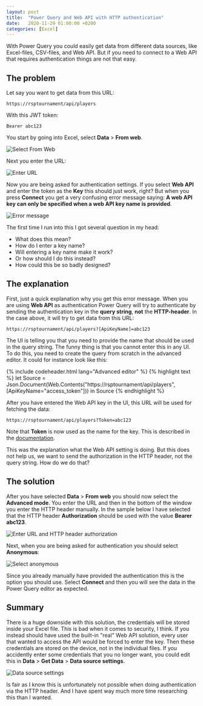 ```yaml
---
layout: post
title:  "Power Query and Web API with HTTP authentication"
date:   2020-11-29 01:00:00 +0200
categories: [Excel] 
---
```


With Power Query you could easily get data from different data sources, like
Excel-files, CSV-files, and Web API. But if you need to connect to a Web API
that requires authentication things are not that easy.

## The problem

Let say you want to get data from this URL:

    https://rsptournament/api/players

With this JWT token:

    Bearer abc123

You start by going into Excel, select **Data** > **From web**.

![Select From Web]({{site.baseurl}}/assets/images/0035/problem-1.png "Select From Web")

Next you enter the URL:

![Enter URL]({{site.baseurl}}/assets/images/0035/problem-2-enter-url.png "Enter URL")

Now you are being asked for authentication settings. If you select **Web API**
and enter the token as the **Key** this should just work, right? But when you
press **Connect** you get a very confusing error message saying: **A web API key
can only be specified when a web API key name is provided**.

![Error message]({{site.baseurl}}/assets/images/0035/problem-3.png "Error message")

The first time I run into this I got several question in my head:

* What does this mean?
* How do I enter a key name?
* Will entering a key name make it work?
* Or how should I do this instead?
* How could this be so badly designed?

## The explanation

First, just a quick explanation why you get this error message. When you are
using **Web API** as authentication Power Query will try to authenticate by
sending the authentication key in the **query string**, **not** the
**HTTP-header**. In the case above, it will try to get data from this URL:

    https://rsptournament/api/players?[ApiKeyName]=abc123

The UI is telling you that you need to provide the name that should be used in
the query string. The funny thing is that you cannot enter this in any UI. To do
this, you need to create the query from scratch in the advanced editor. It could
for instance look like this:

{% include codeheader.html lang="Advanced editor" %}
{% highlight text %}
let
    Source = Json.Document(Web.Contents("https://rsptournament/api/players", [ApiKeyName="access_token"]))
in
    Source
{% endhighlight %}

After you have entered the Web API key in the UI, this URL will be used for
fetching the data:

    https://rsptournament/api/players?Token=abc123

Note that **Token** is now used as the name for the key. This is described in
the [documentation](https://docs.microsoft.com/en-us/powerquery-m/web-contents).

This was the explanation what the Web API setting is doing. But this does not
help us, we want to send the authorization in the HTTP header, not the query
string. How do we do that?

## The solution

After you have selected **Data** > **From web** you should now select the
**Advanced mode**. You enter the URL and then in the bottom of the window you
enter the HTTP header manually. In the sample below I have selected that the
HTTP header **Authorization** should be used with the value **Bearer abc123**.

![Enter URL and HTTP header authorization]({{site.baseurl}}/assets/images/0035/solution-2.png "Enter URL and HTTP header authorization")

Next, when you are being asked for authentication you should select
**Anonymous**:

![Select anonymous]({{site.baseurl}}/assets/images/0035/solution-3.png "Select anonymous")

Since you already manually have provided the authentication this is the option
you should use. Select **Connect** and then you will see the data in the Power
Query editor as expected.

## Summary

There is a huge downside with this solution, the credentials will be stored
inside your Excel file. This is bad when it comes to security, I think. If you
instead should have used the built-in "real" Web API solution, every user that
wanted to access the API would be forced to enter the key. Then these
credentials are stored on the device, not in the individual files. If you
accidently enter some credentials that you no longer want, you could edit this
in **Data** > **Get Data** > **Data source settings**.

![Data source settings]({{site.baseurl}}/assets/images/0035/summary-data-source-settings.png "Data source settings")

Is fair as I know this is unfortunately not possible when doing authentication
via the HTTP header. And I have spent way much more time researching this than I
wanted.

